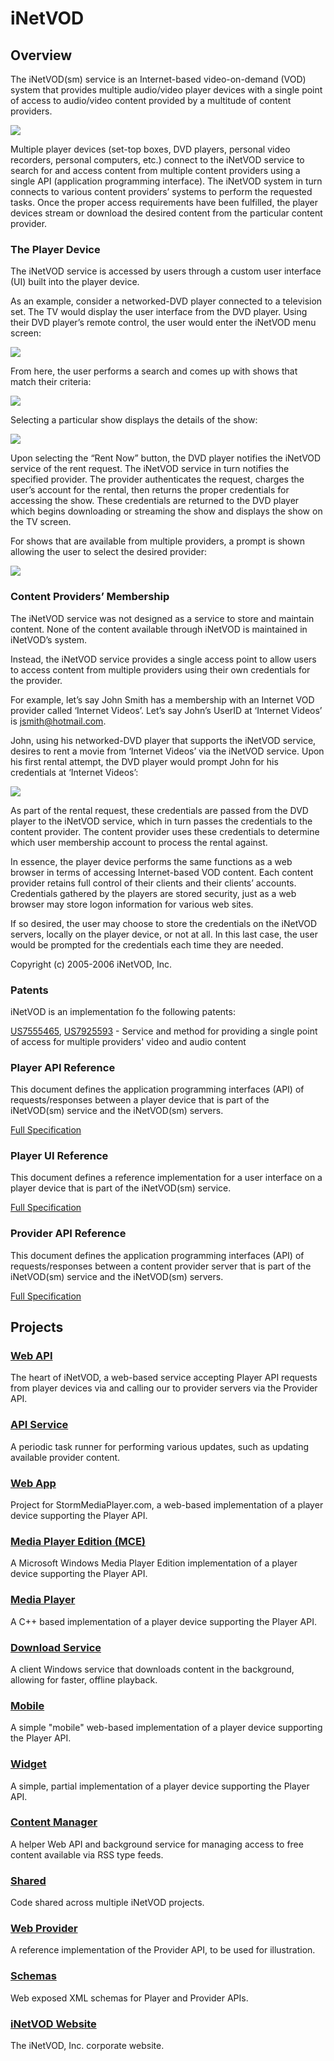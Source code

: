 iNetVOD
=======
## Overview

The iNetVOD(sm) service is an Internet-based video-on-demand (VOD) system that provides multiple audio/video player devices with a single point of access to audio/video content provided by a multitude of content providers.

![](files/figure01.png)

Multiple player devices (set-top boxes, DVD players, personal video recorders, personal computers, etc.) connect to the iNetVOD service to search for and access content from multiple content providers using a single API (application programming interface).  The iNetVOD system in turn connects to various content providers’ systems to perform the requested tasks.  Once the proper access requirements have been fulfilled, the player devices stream or download the desired content from the particular content provider.

### The Player Device

The iNetVOD service is accessed by users through a custom user interface (UI) built into the player device.

As an example, consider a networked-DVD player connected to a television set.  The TV would display the user interface from the DVD player.  Using their DVD player’s remote control, the user would enter the iNetVOD menu screen:

![](files/welcome001.png)

From here, the user performs a search and comes up with shows that match their criteria:

![](files/search003.png)

Selecting a particular show displays the details of the show:

![](files/search004.png)

Upon selecting the “Rent Now” button, the DVD player notifies the iNetVOD service of the rent request.  The iNetVOD service in turn notifies the specified provider.  The provider authenticates the request, charges the user’s account for the rental, then returns the proper credentials for accessing the show.  These credentials are returned to the DVD player which begins downloading or streaming the show and displays the show on the TV screen.

For shows that are available from multiple providers, a prompt is shown allowing the user to select the desired provider:

![](files/search009.png)

### Content Providers’ Membership

The iNetVOD service was not designed as a service to store and maintain content.  None of the content available through iNetVOD is maintained in iNetVOD’s system.

Instead, the iNetVOD service provides a single access point to allow users to access content from multiple providers using their own credentials for the provider.

For example, let’s say John Smith has a membership with an Internet VOD provider called ‘Internet Videos’.  Let’s say John’s UserID at ‘Internet Videos’ is jsmith@hotmail.com.

John, using his networked-DVD player that supports the iNetVOD service, desires to rent a movie from ‘Internet Videos’ via the iNetVOD service.  Upon his first rental attempt, the DVD player would prompt John for his credentials at ‘Internet Videos’:

![](files/provider002.png)

As part of the rental request, these credentials are passed from the DVD player to the iNetVOD service, which in turn passes the credentials to the content provider.  The content provider uses these credentials to determine which user membership account to process the rental against.

In essence, the player device performs the same functions as a web browser in terms of accessing Internet-based VOD content.  Each content provider retains full control of their clients and their clients’ accounts.  Credentials gathered by the players are stored security, just as a web browser may store logon information for various web sites.

If so desired, the user may choose to store the credentials on the iNetVOD servers, locally on the player device, or not at all.  In this last case, the user would be prompted for the credentials each time they are needed.


Copyright (c) 2005-2006 iNetVOD, Inc.


### Patents

iNetVOD is an implementation fo the following patents:

[US7555465](https://patents.google.com/patent/US7555465), [US7925593](https://patents.google.com/patent/US7925593) -
Service and method for providing a single point of access for multiple providers' video and audio content

### Player API Reference

This document defines the application programming interfaces (API) of requests/responses between a player device that is part of the iNetVOD(sm) service and the iNetVOD(sm) servers.

[Full Specification](files/iNetVOD%20Player%20API.pdf)

### Player UI Reference

This document defines a reference implementation for a user interface on a player device that is part of the iNetVOD(sm) service.

[Full Specification](files/iNetVOD%20Player%20UI%20Reference.pdf)

### Provider API Reference

This document defines the application programming interfaces (API) of requests/responses between a content provider server that is part of the iNetVOD(sm) service and the iNetVOD(sm) servers.

[Full Specification](files/iNetVOD%20Provider%20API.pdf)

## Projects

### [Web API](https://github.com/grtvd/inetvod-webapi)

The heart of iNetVOD, a web-based service accepting Player API requests from player devices via and calling our to provider servers via the Provider API.

### [API Service]()

A periodic task runner for performing various updates, such as updating available provider content.

### [Web App](https://github.com/grtvd/inetvod-webapp)

Project for StormMediaPlayer.com, a web-based implementation of a player device supporting the Player API.

### [Media Player Edition (MCE)](https://github.com/grtvd/inetvod-mce)

A Microsoft Windows Media Player Edition implementation of a player device supporting the Player API.

### [Media Player](https://github.com/grtvd/inetvod-mediaplayer)

A C++ based implementation of a player device supporting the Player API.

### [Download Service](https://github.com/grtvd/inetvod-dls)

A client Windows service that downloads content in the background, allowing for faster, offline playback.

### [Mobile](https://github.com/grtvd/inetvod-mobile)

A simple "mobile" web-based implementation of a player device supporting the Player API.

### [Widget](https://github.com/grtvd/inetvod-widget)

A simple, partial implementation of a player device supporting the Player API.

### [Content Manager](https://github.com/grtvd/inetvod-contmgr)

A helper Web API and background service for managing access to free content available via RSS type feeds.

### [Shared](https://github.com/grtvd/inetvod-shared)

Code shared across multiple iNetVOD projects.

### [Web Provider](https://github.com/grtvd/inetvod-webprovider)

A reference implementation of the Provider API, to be used for illustration.

### [Schemas](https://github.com/grtvd/inetvod-schemas)

Web exposed XML schemas for Player and Provider APIs.

### [iNetVOD Website](https://github.com/grtvd/inetvod-website)

The iNetVOD, Inc. corporate website.

